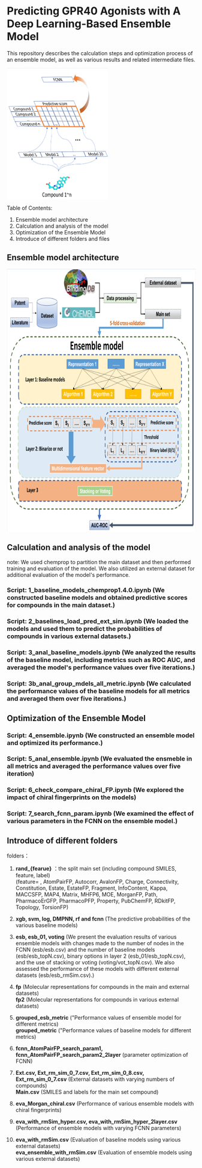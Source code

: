 # Predicting GPR40 Agonists with A Deep Learning-Based Ensemble Model
This repository describes the calculation steps and optimization process of an ensemble model, as well as various results and related intermediate files.

<a href="url"><img src="./docs/image1.png" align="center" height="350" width="270" ></a>

Table of Contents:

1. Ensemble model architecture
2. Calculation and analysis of the model
3. Optimization of the Ensemble Model
4. Introduce of different folders and files

## Ensemble model architecture
<a href="url"><img src="./docs/image2.png" align="center" height="700" width="830" ></a>

## Calculation and analysis of the model
note: We used chemprop to partition the main dataset and then performed training and evaluation of the model. We also utilized an external dataset for additional evaluation of the model's performance.

### Script: **1_baseline_models_chemprop1.4.0.ipynb** (We constructed baseline models and obtained predictive scores for compounds in the main dataset.)

### Script: **2_baselines_load_pred_ext_sim.ipynb** (We loaded the models and used them to predict the probabilities of compounds in various external datasets.)

### Script: **3_anal_baseline_models.ipynb** (We analyzed the results of the baseline model, including metrics such as ROC AUC, and averaged the model's performance values over five iterations.)

### Script: **3b_anal_group_mdels_all_metric.ipynb** (We calculated the performance values of the baseline models for all metrics and averaged them over five iterations.)

## Optimization of the Ensemble Model

### Script: **4_ensemble.ipynb** (We constructed an ensemble model and optimized its performance.)

### Script: **5_anal_ensemble.ipynb** (We evaluated the ensmeble in all metrics and averaged the performance values over five iteration)

### Script: **6_check_compare_chiral_FP.ipynb** (We explored the impact of chiral fingerprints on the models)

### Script: **7_search_fcnn_param.ipynb** (We examined the effect of various parameters in the FCNN on the ensemble model.)

## Introduce of different folders

folders：

1. **rand_{fearue}** ：the split main set (including compound SMILES, feature, label)  
(feature= , AtomPairFP, Autocorr, AvalonFP, Charge, Connectivity, Constitution, Estate, EstateFP, Fragment, InfoContent, Kappa, MACCSFP, MAP4, Matrix, MHFP6, MOE, MorganFP, Path, PharmacoErGFP, PharmacoPFP, Property, PubChemFP, RDkitFP, Topology, TorsionFP)

2. **xgb, svm, log, DMPNN, rf and fcnn** (The predictive probabilities of the various baseline models)

3. **esb, esb_01, voting** (We present the evaluation results of various ensemble models with changes made to the number of nodes in the FCNN (esb/esb.csv) and the number of baseline models (esb/esb_topN.csv), binary options in layer 2 (esb_01/esb_topN.csv), and the use of stacking or voting (voting/vot_topN.csv). We also assessed the performance of these models with different external datasets (esb/esb_rmSim.csv).)  

4. **fp** (Molecular representations for compounds in the main and external datasets)  
 **fp2** (Molecular representations for compounds in various external datasets)

5. **grouped_esb_metric** ("Performance values of ensemble model for different metrics)  
**grouped_metric** ("Performance values of baseline models for different metrics)

6. **fcnn_AtomPairFP_search_param1, fcnn_AtomPairFP_search_param2_2layer** (parameter optimization of FCNN)

7. **Ext.csv, Ext_rm_sim_0_7.csv, Ext_rm_sim_0_8.csv, Ext_rm_sim_0_7.csv** (External datasets with varying numbers of compounds)  
**Main.csv** (SMILES and labels for the main set compound)

8. **eva_Morgan_chiral.csv** (Performance of various ensemble models with chiral fingerprints)

9. **eva_with_rmSim_hyper.csv, eva_with_rmSim_hyper_2layer.csv** (Performance of ensemble models with varying FCNN parameters)

10. **eva_with_rmSim.csv** (Evaluation of baseline models using various external datasets)  
**eva_ensemble_with_rmSim.csv** (Evaluation of ensemble models using various external datasets)





